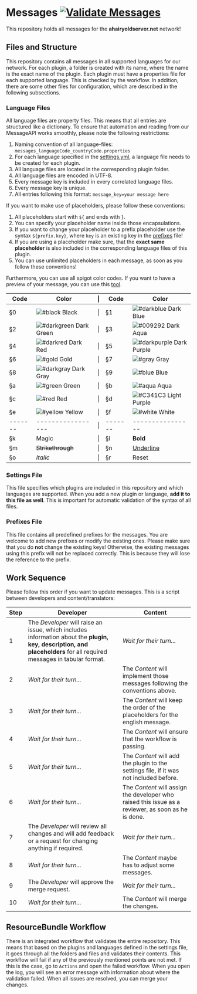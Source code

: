 # Messages [![Validate Messages](https://github.com/Ahairyoldserver/Messages/actions/workflows/resource_bundle_validation.yml/badge.svg)](https://github.com/Ahairyoldserver/Messages/actions/workflows/resource_bundle_validation.yml)
This repository holds all messages for the **ahairyoldserver.net** network!

## Files and Structure
This repository contains all messages in all supported languages for our network. For each plugin, a folder is created 
with its name, where the name is the exact name of the plugin. Each plugin must have a properties file for each 
supported language. This is checked by the workflow. In addition, there are some other files for configuration, 
which are described in the following subsections.

### Language Files
All language files are property files. This means that all entries are structured like a dictionary. To ensure that 
automation and reading from our MessageAPI works smoothly, please note the following restrictions:
1. Naming convention of all language-files: `messages_languageCode_countryCode.properties`
2. For each language specified in the [settings.yml](https://github.com/Ahairyoldserver/Messages/blob/develop/settings.yml), a language file needs to be created for each plugin.
3. All language files are located in the corresponding plugin folder.
4. All language files are encoded in UTF-8.
5. Every message key is included in every correlated language files.
6. Every message key is unique.
7. All entries following this format: `message_key=your message here`

If you want to make use of placeholders, please follow these conventions:
1. All placeholders start with `${` and ends with `}`.
2. You can specify your placeholder name inside those encapsulations.
3. If you want to change your placeholder to a prefix placeholder use the syntax `${prefix.key}`, where `key` is an existing key in the [prefixes](https://github.com/Ahairyoldserver/Messages/blob/develop/prefixes.properties) file!
4. If you are using a placeholder make sure, that the **exact same placeholder** is also included in the corresponding language files of this plugin.
5. You can use unlimited placeholders in each message, as soon as you follow these conventions!

Furthermore, you can use all spigot color codes. If you want to have a preview of your message, you can use this [tool](https://minecraft.tools/en/motd.php).

| Code    | Color                                                                        | &#124; | Code    | Color                                                                    |
|---------|------------------------------------------------------------------------------|--------|---------|--------------------------------------------------------------------------|
| §0      | ![#black](https://placehold.co/15x15/black/black.png) Black                  | &#124; | §1      | ![#darkblue](https://placehold.co/15x15/darkblue/darkblue.png) Dark Blue |
| §2      | ![#darkgreen](https://placehold.co/15x15/darkgreen/darkgreen.png) Dark Green | &#124; | §3      | ![#009292](https://placehold.co/15x15/009292/009292.png) Dark Aqua       |
| §4      | ![#darkred](https://placehold.co/15x15/darkred/darkred.png) Dark Red         | &#124; | §5      | ![#darkpurple](https://placehold.co/15x15/purple/purple.png) Dark Purple |
| §6      | ![#gold](https://placehold.co/15x15/gold/gold.png) Gold                      | &#124; | §7      | ![#gray](https://placehold.co/15x15/gray/gray.png) Gray                  |
| §8      | ![#darkgray](https://placehold.co/15x15/darkgray/darkgray.png) Dark Gray     | &#124; | §9      | ![#blue](https://placehold.co/15x15/blue/blue.png) Blue                  |
| §a      | ![#green](https://placehold.co/15x15/green/green.png) Green                  | &#124; | §b      | ![#aqua](https://placehold.co/15x15/aqua/aqua.png) Aqua                  |
| §c      | ![#red](https://placehold.co/15x15/red/red.png) Red                          | &#124; | §d      | ![#C341C3](https://placehold.co/15x15/C341C3/C341C3.png) Light Purple    |
| §e      | ![#yellow](https://placehold.co/15x15/yellow/yellow.png) Yellow              | &#124; | §f      | ![#white](https://placehold.co/15x15/white/white.png) White              |
| ------- | -----------------                                                            | &#124; | ------- | ----------------                                                         |
| §k      | Magic                                                                        | &#124; | §l      | **Bold**                                                                 |
| §m      | <s>Strikethrough</s>                                                         | &#124; | §n      | <ins>Underline</ins>                                                     |
| §o      | _Italic_                                                                     | &#124; | §r      | Reset                                                                    |

### Settings File
This file specifies which plugins are included in this repository and which languages are supported. When you add a 
new plugin or language, **add it to this file as well**. This is important for automatic validation of the syntax of all files.

### Prefixes File
This file contains all predefined prefixes for the messages. You are welcome to add new prefixes or modify the existing 
ones. Please make sure that you do **not** change the existing keys! Otherwise, the existing messages using this prefix 
will not be replaced correctly. This is because they will lose the reference to the prefix.

## Work Sequence
Please follow this order if you want to update messages. This is a script between developers and content/translators:

| Step | Developer                                                                                                                                                             | Content                                                                                             |
|------|-----------------------------------------------------------------------------------------------------------------------------------------------------------------------|-----------------------------------------------------------------------------------------------------|
| 1    | The _Developer_ will raise an issue, which includes information about the **plugin, key, description, and placeholders** for all required messages in tabular format. | _Wait for their turn..._                                                                            |
| 2    | _Wait for their turn..._                                                                                                                                              | The _Content_ will implement those messages following the conventions above.                        |
| 3    | _Wait for their turn..._                                                                                                                                              | The _Content_ will keep the order of the placeholders for the english message.                      |
| 4    | _Wait for their turn..._                                                                                                                                              | The _Content_ will ensure that the workflow is passing.                                             |
| 5    | _Wait for their turn..._                                                                                                                                              | The _Content_ will add the plugin to the settings file, if it was not included before.              |
| 6    | _Wait for their turn..._                                                                                                                                              | The _Content_ will assign the developer who raised this issue as a reviewer, as soon as he is done. |
| 7    | The _Developer_ will review all changes and will add feedback or a request for changing anything if required.                                                         | _Wait for their turn..._                                                                            |
| 8    | _Wait for their turn..._                                                                                                                                              | The _Content_ maybe has to adjust some messages.                                                    |
| 9    | The _Developer_ will approve the merge request.                                                                                                                       | _Wait for their turn..._                                                                            |
| 10   | _Wait for their turn..._                                                                                                                                              | The _Content_ will merge the changes.                                                               |

## ResourceBundle Workflow
There is an integrated workflow that validates the entire repository. This means that based on the plugins and languages 
defined in the settings file, it goes through all the folders and files and validates their contents. This workflow will 
fail if any of the previously mentioned points are not met. If this is the case, go to `Actions` and open the failed 
workflow. When you open the log, you will see an error message with information about where the validation failed. 
When all issues are resolved, you can merge your changes.
